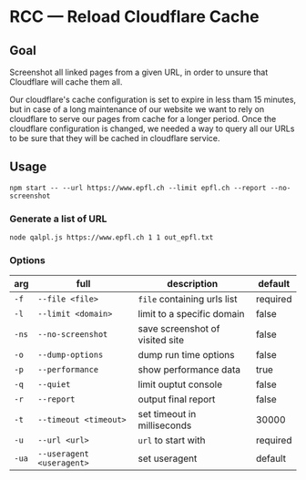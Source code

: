# RCC — Reload Cloudflare Cache

## Goal

Screenshot all linked pages from a given URL, in order to unsure that Cloudflare
will cache them all.

Our cloudflare's cache configuration is set to expire in less tham 15 minutes,
but in case of a long maintenance of our website we want to rely on cloudflare
to serve our pages from cache for a longer period. Once the cloudflare
configuration is changed, we needed a way to query all our URLs to be sure that
they will be cached in cloudflare service.

## Usage

`npm start -- --url https://www.epfl.ch --limit epfl.ch --report --no-screenshot`

### Generate a list of URL

`node qalpl.js https://www.epfl.ch 1 1 out_epfl.txt`

### Options

| arg   | full                      | description                     | default  |
| ----- | ------------------------- | ------------------------------- | -------- |
| `-f`  | `--file <file>`           | `file` containing urls list     | required |
| `-l`  | `--limit <domain>`        | limit to a specific domain      | false    |
| `-ns` | `--no-screenshot`         | save screenshot of visited site | false    |
| `-o`  | `--dump-options`          | dump run time options           | false    |
| `-p`  | `--performance`           | show performance data           | true     |
| `-q`  | `--quiet`                 | limit ouptut console            | false    |
| `-r`  | `--report`                | output final report             | false    |
| `-t`  | `--timeout <timeout>`     | set timeout in milliseconds     | 30000    |
| `-u`  | `--url <url>`             | `url` to start with             | required |
| `-ua` | `--useragent <useragent>` | set useragent                   | default  |
